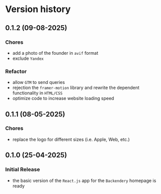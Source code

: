 # Version history

## 0.1.2 (09-08-2025)

### Chores
- add a photo of the founder in `avif` format
- exclude `Yandex`

### Refactor
- allow `GTM` to send queries
- rejection the `framer-motion` library and rewrite the dependent functionality in `HTML/CSS`
- optimize code to increase website loading speed

## 0.1.1 (08-05-2025)

### Chores
- replace the logo for different sizes (i.e. Apple, Web, etc.)

## 0.1.0 (25-04-2025)

### Initial Release
- the basic version of the `React.js` app for the `Backendery` homepage is ready
